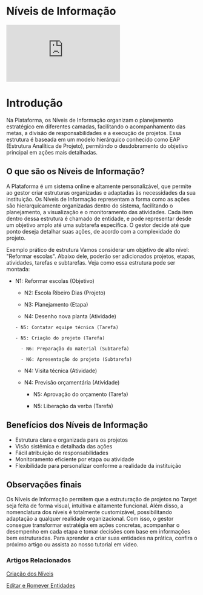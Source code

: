 # Níveis de Informação

<div class="video-container">
  <iframe
    src="https://player.vimeo.com/video/1121166648"
    title="Tutoria Vimeo"
    frameborder="0"
    allow="autoplay; fullscreen; picture-in-picture"
    allowfullscreen>
  </iframe>
</div>

# Introdução
Na Plataforma, os Níveis de Informação organizam o planejamento estratégico em diferentes camadas, facilitando o acompanhamento das metas, a divisão de responsabilidades e a execução de projetos. Essa estrutura é baseada em um modelo hierárquico conhecido como EAP (Estrutura Analítica de Projeto), permitindo o desdobramento do objetivo principal em ações mais detalhadas.

## O que são os Níveis de Informação?
A Plataforma é um sistema online e altamente personalizável, que permite ao gestor criar estruturas organizadas e adaptadas às necessidades da sua instituição. Os Níveis de Informação representam a forma como as ações são hierarquicamente organizadas dentro do sistema, facilitando o planejamento, a visualização e o monitoramento das atividades.
Cada item dentro dessa estrutura é chamado de entidade, e pode representar desde um objetivo amplo até uma subtarefa específica. O gestor decide até que ponto deseja detalhar suas ações, de acordo com a complexidade do projeto.

Exemplo prático de estrutura
Vamos considerar um objetivo de alto nível: "Reformar escolas". Abaixo dele, poderão ser adicionados projetos, etapas, atividades, tarefas e subtarefas. Veja como essa estrutura pode ser montada:
- N1: Reformar escolas (Objetivo)
   - N2: Escola Ribeiro Dias (Projeto)
     
    - N3: Planejamento (Etapa)
      
     - N4: Desenho nova planta (Atividade)
       
      - N5: Contatar equipe técnica (Tarefa)
  
      - N5: Criação do projeto (Tarefa)
  
        - N6: Preparação do material (Subtarefa)
  
        - N6: Apresentação do projeto (Subtarefa)
  
    - N4: Visita técnica (Atividade)
      
    - N4: Previsão orçamentária (Atividade)
      
      - N5: Aprovação do orçamento (Tarefa)
        
      - N5: Liberação da verba (Tarefa)

## Benefícios dos Níveis de Informação
- Estrutura clara e organizada para os projetos
- Visão sistêmica e detalhada das ações
- Fácil atribuição de responsabilidades
- Monitoramento eficiente por etapa ou atividade
- Flexibilidade para personalizar conforme a realidade da instituição

## Observações finais
Os Níveis de Informação permitem que a estruturação de projetos no Target seja feita de forma visual, intuitiva e altamente funcional. Além disso, a nomenclatura dos níveis é totalmente customizável, possibilitando adaptação a qualquer realidade organizacional.
Com isso, o gestor consegue transformar estratégia em ações concretas, acompanhar o desempenho em cada etapa e tomar decisões com base em informações bem estruturadas.
Para aprender a criar suas entidades na prática, confira o próximo artigo ou assista ao nosso tutorial em vídeo.

### Artigos Relacionados
[Criação dos Níveis](docs/2.1_Criação_dos_Níveis_(N1,_N2,_N3,_N4,_N5_e_N6).md)

[Editar e Romever Entidades](docs/2.2_Como_Editar_e_Remover_Entidades.md)
